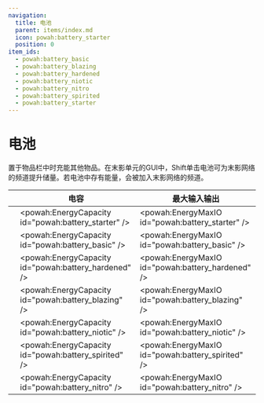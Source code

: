 ```yaml
---
navigation:
  title: 电池
  parent: items/index.md
  icon: powah:battery_starter
  position: 0
item_ids:
  - powah:battery_basic
  - powah:battery_blazing
  - powah:battery_hardened
  - powah:battery_niotic
  - powah:battery_nitro
  - powah:battery_spirited
  - powah:battery_starter
---
```


# 电池

置于物品栏中时充能其他物品。在末影单元的GUI中，Shift单击电池可为末影网络的频道提升储量。若电池中存有能量，会被加入末影网络的频道。 

|                                          | 电容                                                   | 最大输入输出                                            |
| ---------------------------------------- | ---------------------------------------------------- | ------------------------------------------------- |
| <ItemLink id="powah:battery_starter" />  | <powah:EnergyCapacity id="powah:battery_starter" />  | <powah:EnergyMaxIO id="powah:battery_starter" />  |
| <ItemLink id="powah:battery_basic" />    | <powah:EnergyCapacity id="powah:battery_basic" />    | <powah:EnergyMaxIO id="powah:battery_basic" />    |
| <ItemLink id="powah:battery_hardened" /> | <powah:EnergyCapacity id="powah:battery_hardened" /> | <powah:EnergyMaxIO id="powah:battery_hardened" /> |
| <ItemLink id="powah:battery_blazing" />  | <powah:EnergyCapacity id="powah:battery_blazing" />  | <powah:EnergyMaxIO id="powah:battery_blazing" />  |
| <ItemLink id="powah:battery_niotic" />   | <powah:EnergyCapacity id="powah:battery_niotic" />   | <powah:EnergyMaxIO id="powah:battery_niotic" />   |
| <ItemLink id="powah:battery_spirited" /> | <powah:EnergyCapacity id="powah:battery_spirited" /> | <powah:EnergyMaxIO id="powah:battery_spirited" /> |
| <ItemLink id="powah:battery_nitro" />    | <powah:EnergyCapacity id="powah:battery_nitro" />    | <powah:EnergyMaxIO id="powah:battery_nitro" />    |

<Row>
<RecipesFor id="powah:battery_starter" />
<RecipesFor id="powah:battery_basic" />
<RecipesFor id="powah:battery_hardened" />
<RecipesFor id="powah:battery_blazing" />
<RecipesFor id="powah:battery_niotic" />
<RecipesFor id="powah:battery_spirited" />
<RecipesFor id="powah:battery_nitro" />
</Row>